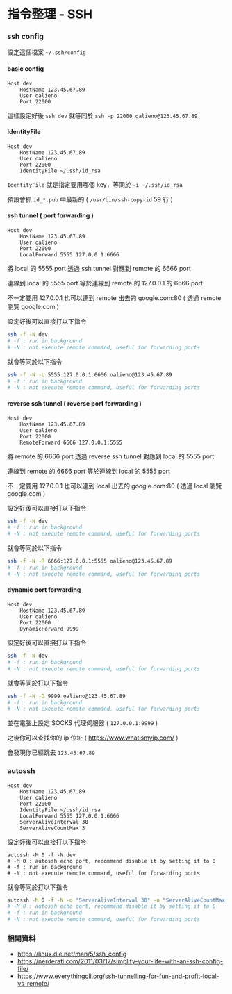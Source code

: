 # 指令整理 - SSH

### ssh config

設定這個檔案 `~/.ssh/config`

#### basic config

```
Host dev
    HostName 123.45.67.89
    User oalieno
    Port 22000
```

這樣設定好後 `ssh dev` 就等同於 `ssh -p 22000 oalieno@123.45.67.89`

#### IdentityFile

```
Host dev
    HostName 123.45.67.89
    User oalieno
    Port 22000
    IdentityFile ~/.ssh/id_rsa
```

`IdentityFile` 就是指定要用哪個 key，等同於 `-i ~/.ssh/id_rsa`

預設會抓 `id_*.pub` 中最新的 ( `/usr/bin/ssh-copy-id` 59 行 )

#### ssh tunnel ( port forwarding )

```
Host dev
    HostName 123.45.67.89
    User oalieno
    Port 22000
    LocalForward 5555 127.0.0.1:6666
```

將 local 的 5555 port 透過 ssh tunnel 對應到 remote 的 6666 port

連線到 local 的 5555 port 等於連線到 remote 的 127.0.0.1 的 6666 port

不一定要用 127.0.0.1 也可以連到 remote 出去的 google.com:80 ( 透過 remote 瀏覽 google.com )

設定好後可以直接打以下指令

```sh
ssh -f -N dev
# -f : run in background
# -N : not execute remote command, useful for forwarding ports
```

就會等同於以下指令

```sh
ssh -f -N -L 5555:127.0.0.1:6666 oalieno@123.45.67.89
# -f : run in background
# -N : not execute remote command, useful for forwarding ports
```

#### reverse ssh tunnel ( reverse port forwarding )

```
Host dev
    HostName 123.45.67.89
    User oalieno
    Port 22000
    RemoteForward 6666 127.0.0.1:5555
```

將 remote 的 6666 port 透過 reverse ssh tunnel 對應到 local 的 5555 port

連線到 remote 的 6666 port 等於連線到 local 的 5555 port

不一定要用 127.0.0.1 也可以連到 local 出去的 google.com:80 ( 透過 local 瀏覽 google.com )

設定好後可以直接打以下指令

```sh
ssh -f -N dev
# -f : run in background
# -N : not execute remote command, useful for forwarding ports
```

就會等同於以下指令

```sh
ssh -f -N -R 6666:127.0.0.1:5555 oalieno@123.45.67.89
# -f : run in background
# -N : not execute remote command, useful for forwarding ports
```

#### dynamic port forwarding

```
Host dev
    HostName 123.45.67.89
    User oalieno
    Port 22000
    DynamicForward 9999
```

設定好後可以直接打以下指令

```sh
ssh -f -N dev
# -f : run in background
# -N : not execute remote command, useful for forwarding ports
```

就會等同於打以下指令

```sh
ssh -f -N -D 9999 oalieno@123.45.67.89
# -f : run in background
# -N : not execute remote command, useful for forwarding ports
```

並在電腦上設定 SOCKS 代理伺服器 ( `127.0.0.1:9999` )

之後你可以查找你的 ip 位址 ( https://www.whatismyip.com/ )

會發現你已經跳去 `123.45.67.89`

### autossh

```
Host dev
    HostName 123.45.67.89
    User oalieno
    Port 22000
    IdentityFile ~/.ssh/id_rsa
    LocalForward 5555 127.0.0.1:6666
    ServerAliveInterval 30
    ServerAliveCountMax 3
```

設定好後可以直接打以下指令

```
autossh -M 0 -f -N dev
# -M 0 : autossh echo port, recommend disable it by setting it to 0
# -f : run in background
# -N : not execute remote command, useful for forwarding ports
```

就會等同於打以下指令

```sh
autossh -M 0 -f -N -o "ServerAliveInterval 30" -o "ServerAliveCountMax 3" -L 5555:localhost:6666 oalieno@123.45.67.89
# -M 0 : autossh echo port, recommend disable it by setting it to 0
# -f : run in background
# -N : not execute remote command, useful for forwarding ports
```

### 相關資料

* https://linux.die.net/man/5/ssh_config
* https://nerderati.com/2011/03/17/simplify-your-life-with-an-ssh-config-file/
* https://www.everythingcli.org/ssh-tunnelling-for-fun-and-profit-local-vs-remote/
